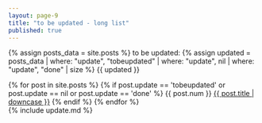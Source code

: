 ```yaml
---
layout: page-9
title: "to be updated - long list"
published: true
---
```


{% assign posts_data = site.posts %}
to be updated: {% assign updated = posts_data | where: "update", "tobeupdated" | where: "update", nil | where: "update", "done" | size %} {{ updated }}

{% for post in site.posts %}
{% if post.update == 'tobeupdated' or post.update == nil or post.update == 'done' %}
{{ post.num }} <a href="{{ post.url }}">{{ post.title | downcase }}</a>
{% endif %}
{% endfor %}
<br />
{% include update.md %}
